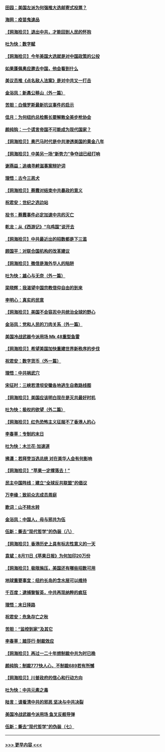 #### [田园：美国左派为何强推大选邮寄式投票？](../pages/nsc993/n12352963.md?t=08251302) 
#### [海网：疫苗鬼速品](../pages/nsc993/n12354438.md?t=08251302) 
#### [【网海拾贝】退出中共，才能回到人民的怀抱](../pages/nsc993/n12352634.md?t=08251302) 
#### [吐为快：数字赋](../pages/nsc993/n12352317.md?t=08251302) 
#### [【网海拾贝】今年美国大选就是对中国政策的公投](../pages/nsc993/n12350973.md?t=08251302) 
#### [如果蓬佩奥应邀去中国，他会看到什么](../pages/nsc993/n12350945.md?t=08251302) 
#### [美议员推《点名敌人法案》是对中共又一打击](../pages/nsc993/n12350765.md?t=08251302) 
#### [金浴凤：新愚公移山（外一篇）](../pages/nsc993/n12350253.md?t=08251302) 
#### [苦胆：白俄罗斯最新抗议事件的启示](../pages/nsc993/n12349989.md?t=08251302) 
#### [佳月：为何纽约总检察长要解散全美步枪协会](../pages/nsc993/n12349939.md?t=08251302) 
#### [颜纯钩：一个谎言帝国不可能成为现代国家？](../pages/nsc993/n12349898.md?t=08251302) 
#### [【网海拾贝】奥巴马时代是中共渗透美国的黄金八年](../pages/nsc993/n12349284.md?t=08251302) 
#### [【网海拾贝】中美另一场“新势力”争夺战已经打响](../pages/nsc993/n12346998.md?t=08251302) 
#### [谢燕益：追魂寻衅滋事案辩护词](../pages/nsc993/n12346892.md?t=08251302) 
#### [理悟：古今三恶犬](../pages/nsc993/n12345190.md?t=08251302) 
#### [【网海拾贝】蔡霞对结束中共暴政的意义](../pages/nsc993/n12344263.md?t=08251302) 
#### [祝君安：世纪之选边站](../pages/nsc993/n12342382.md?t=08251302) 
#### [投书：蔡霞事件必定加速中共的灭亡](../pages/nsc993/n12341881.md?t=08251302) 
#### [乾龙：从《西游记》“乌鸡国”说开去](../pages/nsc993/n12341690.md?t=08251302) 
#### [【网海拾贝】中共最近出的招数都是下三滥](../pages/nsc993/n12341593.md?t=08251302) 
#### [顾国平：对联合国机构的改革建议](../pages/nsc993/n12339928.md?t=08251302) 
#### [【网海拾贝】微信是海外华人的陷阱](../pages/nsc993/n12338868.md?t=08251302) 
#### [吐为快：雄心与无奈（外一篇）](../pages/nsc993/n12338132.md?t=08251302) 
#### [梁晓辉：我渴望中国宗教信仰自由的到来](../pages/nsc993/n12336657.md?t=08251302) 
#### [李明心：真实的民意](../pages/nsc993/n12336089.md?t=08251302) 
#### [【网海拾贝】美国不会容忍中共统治全球的野心](../pages/nsc993/n12336063.md?t=08251302) 
#### [金浴凤：党和人民的刀肉关系（外一篇）](../pages/nsc993/n12335834.md?t=08251302) 
#### [美国冷战武器今派用场 Mk 48重型鱼雷](../pages/nsc993/n12335354.md?t=08251302) 
#### [【网海拾贝】希望美国加快重建世界新秩序的步伐](../pages/nsc993/n12334224.md?t=08251302) 
#### [祝君安：数字货币（外一篇）](../pages/nsc993/n12334186.md?t=08251302) 
#### [理悟：中共祸武穴](../pages/nsc993/n12333962.md?t=08251302) 
#### [宋征时：三峡若溃坝安徽各地逃生自救路线图](../pages/nsc993/n12332450.md?t=08251302) 
#### [【网海拾贝】美国应该明白现在是灭共最好时机](../pages/nsc993/n12332313.md?t=08251302) 
#### [吐为快：极权的欲望（外二篇）](../pages/nsc993/n12332089.md?t=08251302) 
#### [【网海拾贝】红色恐怖主义征服不了香港人的心](../pages/nsc993/n12329296.md?t=08251302) 
#### [李春草：专制的末日](../pages/nsc993/n12329079.md?t=08251302) 
#### [吐为快：木兰花‧加速道](../pages/nsc993/n12327366.md?t=08251302) 
#### [拂潇：若拜登当选总统 对在美华人会有何影响](../pages/nsc993/n12295996.md?t=08251302) 
#### [【网海拾贝】“苹果一定撑落去！”](../pages/nsc993/n12326784.md?t=08251302) 
#### [民主中国阵线：建立“全球反共联盟”的倡议](../pages/nsc993/n12324177.md?t=08251302) 
#### [万李缘：致前众志成员周庭](../pages/nsc993/n12324635.md?t=08251302) 
#### [歌词：山不转水转](../pages/nsc993/n12324599.md?t=08251302) 
#### [金浴凤：中国人，毋与邪共为伍](../pages/nsc993/n12324257.md?t=08251302) 
#### [伍新：撕去“现代哲学”的伪装（八）](../pages/nsc993/n12324188.md?t=08251302) 
#### [【网海拾贝】香港历史上具有标志性意义的一天](../pages/nsc993/n12324021.md?t=08251302) 
#### [袁斌：8月11日《苹果日报》为何加印20万份](../pages/nsc993/n12323955.md?t=08251302) 
#### [【网海拾贝】极限施压，美国还有哪些招数可用](../pages/nsc993/n12322512.md?t=08251302) 
#### [地球重要事宜：纽约长岛的含水层可以维持](../pages/nsc993/n12321844.md?t=08251302) 
#### [千百度：逮捕黎智英，中共再现纳粹的疯狂](../pages/nsc993/n12321777.md?t=08251302) 
#### [理悟：末日择路](../pages/nsc993/n12320812.md?t=08251302) 
#### [祝君安：危急存亡之秋](../pages/nsc993/n12320795.md?t=08251302) 
#### [苦胆：“监控到家”及其它](../pages/nsc993/n12320751.md?t=08251302) 
#### [李春草：踏莎行·制裁效应](../pages/nsc993/n12318290.md?t=08251302) 
#### [【网海拾贝】再过一二十年想制裁中共为时已晚](../pages/nsc993/n12318195.md?t=08251302) 
#### [颜纯钩：制裁777快人心，不制裁689若有所憾](../pages/nsc993/n12316912.md?t=08251302) 
#### [【网海拾贝】川普政府的信心和行动方向](../pages/nsc993/n12316673.md?t=08251302) 
#### [吐为快：中共元素之毒](../pages/nsc993/n12316547.md?t=08251302) 
#### [陆言：请看清中共的邪恶 坚决与中共决裂](../pages/nsc993/n12315784.md?t=08251302) 
#### [美国冷战武器今派用场 鱼叉反舰导弹](../pages/nsc993/n12316258.md?t=08251302) 
#### [伍新：撕去“现代哲学”的伪装（七）](../pages/nsc993/n12315846.md?t=08251302) 

----
#### [ >>> 更早内容 <<< ](../indexes/nsc993-earlier.md)
